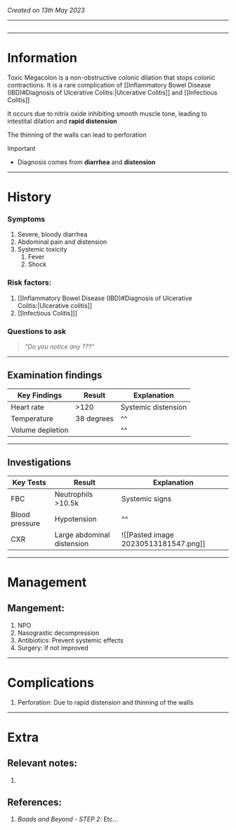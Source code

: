 *Created on 13th May 2023*

---
```toc
```
---

# Information
Toxic Megacolon is a non-obstructive colonic dilation that stops colonic contractions. It is a rare complication of [[Inflammatory Bowel Disease (IBD)#Diagnosis of Ulcerative Colitis:|Ulcerative Colitis]] and [[Infectious Colitis]]

It occurs due to nitrix oxide inhibiting smooth muscle tone, leading to intestital dilation and **rapid distension**

The thinning of the walls can lead to perforation

> [!Important]
- Diagnosis comes from **diarrhea** and **distension**

--- 
# History
### Symptoms
1. Severe, bloody diarrhea
2. Abdominal pain and distension
3. Systemic toxicity
	1. Fever
	2. Shock

### Risk factors:
1. [[Inflammatory Bowel Disease (IBD)#Diagnosis of Ulcerative Colitis:|Ulcerative colitis]]
2. [[Infectious Colitis]]]

### Questions to ask
>*"Do you notice any ???"*

---

## Examination findings
| Key Findings | Result   | Explanation   |
| ------------ | -------- | ------------- |
|Heart rate|>120|Systemic distension|
|Temperature |38 degrees|^^|
|Volume depletion|  |^^|

---

## Investigations
| Key Tests      | Result                     | Explanation                          |
| -------------- | -------------------------- | ------------------------------------ |
| FBC            | Neutrophils >10.5k         | Systemic signs                       |
| Blood pressure | Hypotension                | ^^                                     |
| CXR            | Large abdominal distension | ![[Pasted image 20230513181547.png]] |

---

# Management
## Mangement:
1. NPO
2. Nasograstic decompression
3. Antibiotics: Prevent systemic effects
4. Surgery: If not improved

---

# Complications
1. Perforation: Due to rapid distension and thinning of the walls

---

# Extra
## Relevant notes:
1. 
## References:
1. *Boads and Beyond - STEP 2:* Etc...